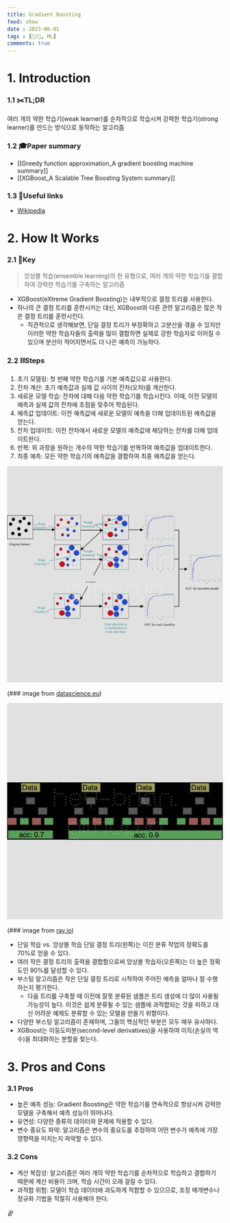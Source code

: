 ```yaml
---
title: Gradient Boosting
feed: show
date : 2023-06-01
tags : [📝️/🌲️, ML]
comments: true
---
```


# 1. Introduction
### 1.1 ✂️TL;DR
여러 개의 약한 학습기(weak learner)를 순차적으로 학습시켜 강력한 학습기(strong learner)를 만드는 방식으로 동작하는 알고리즘

### 1.2 🎓Paper summary
- [[Greedy function approximation_A gradient boosting machine summary]]
- [[XGBoost_A Scalable Tree Boosting System summary]]

### 1.3 🔗Useful links
- [Wikipedia](https://en.wikipedia.org/wiki/Gradient_boosting)

# 2. How It Works
### 2.1 🔑Key 

> 앙상블 학습(ensemble learning)의 한 유형으로, 여러 개의 약한 학습기를 결합하여 강력한 학습기를 구축하는 알고리즘

- XGBoost(eXtreme Gradient Boosting)는 내부적으로 결정 트리를 사용한다. 
- 하나의 큰 결정 트리를 훈련시키는 대신, XGBoost와 다른 관련 알고리즘은 많은 작은 결정 트리를 훈련시킨다. 
	- 직관적으로 생각해보면, 단일 결정 트리가 부정확하고 고분산을 겪을 수 있지만 이러한 약한 학습자들의 출력을 많이 결합하면 실제로 강한 학습자로 이어질 수 있으며 분산이 적어지면서도 더 나은 예측이 가능하다.
### 2.2 ⛓️Steps 
1. 초기 모델링: 첫 번째 약한 학습기를 기본 예측값으로 사용한다.
2. 잔차 계산: 초기 예측값과 실제 값 사이의 잔차(오차)를 계산한다.
3. 새로운 모델 학습: 잔차에 대해 다음 약한 학습기를 학습시킨다. 이때, 이전 모델의 예측과 실제 값의 잔차에 초점을 맞추어 학습된다.
4. 예측값 업데이트: 이전 예측값에 새로운 모델의 예측을 더해 업데이트된 예측값을 얻는다.
5. 잔차 업데이트: 이전 잔차에서 새로운 모델의 예측값에 해당하는 잔차를 더해 업데이트한다.
6. 반복: 위 과정을 원하는 개수의 약한 학습기를 반복하여 예측값을 업데이트한다.
7. 최종 예측: 모든 약한 학습기의 예측값을 결합하여 최종 예측값을 얻는다.

![](/attachments/Pasted_image_20230602073127_watermarked.jpeg)

(### image from [datascience.eu](https://datascience.eu/machine-learning/gradient-boosting-what-you-need-to-know/))


![](/attachments/Pasted_image_20230825000430_watermarked.jpeg)

(### image from [ray.io](https://docs.ray.io/en/latest/tune/examples/tune-xgboost.html))

- 단일 학습 vs. 앙상블 학습 단일 결정 트리(왼쪽)는 이진 분류 작업의 정확도를 70%로 얻을 수 있다. 
- 여러 작은 결정 트리의 출력을 결합함으로써 앙상블 학습자(오른쪽)는 더 높은 정확도인 90%를 달성할 수 있다.
- 부스팅 알고리즘은 작은 단일 결정 트리로 시작하여 주어진 예측을 얼마나 잘 수행하는지 평가한다. 
	- 다음 트리를 구축할 때 이전에 잘못 분류된 샘플은 트리 생성에 더 많이 사용될 가능성이 높다. 이것은 쉽게 분류될 수 있는 샘플에 과적합되는 것을 피하고 대신 어려운 예제도 분류할 수 있는 모델을 만들기 위함이다.
- 다양한 부스팅 알고리즘이 존재하며, 그들의 핵심적인 부분은 모두 매우 유사하다. 
- XGBoost는 이등도미분(second-level derivatives)을 사용하여 이득(손실의 역수)을 최대화하는 분할을 찾는다.
# 3. Pros and Cons
### 3.1 Pros
- 높은 예측 성능: Gradient Boosting은 약한 학습기를 연속적으로 향상시켜 강력한 모델을 구축해서 예측 성능이 뛰어나다.
- 유연성: 다양한 종류의 데이터와 문제에 적용할 수 있다.
- 변수 중요도 파악: 알고리즘은 변수의 중요도를 추정하여 어떤 변수가 예측에 가장 영향력을 미치는지 파악할 수 있다.

### 3.2 Cons
- 계산 복잡성: 알고리즘은 여러 개의 약한 학습기를 순차적으로 학습하고 결합하기 때문에 계산 비용이 크며, 학습 시간이 오래 걸릴 수 있다.
- 과적합 위험: 모델이 학습 데이터에 과도하게 적합할 수 있으므로, 조정 매개변수나 정규화 기법을 적절히 사용해야 한다.

_끝_